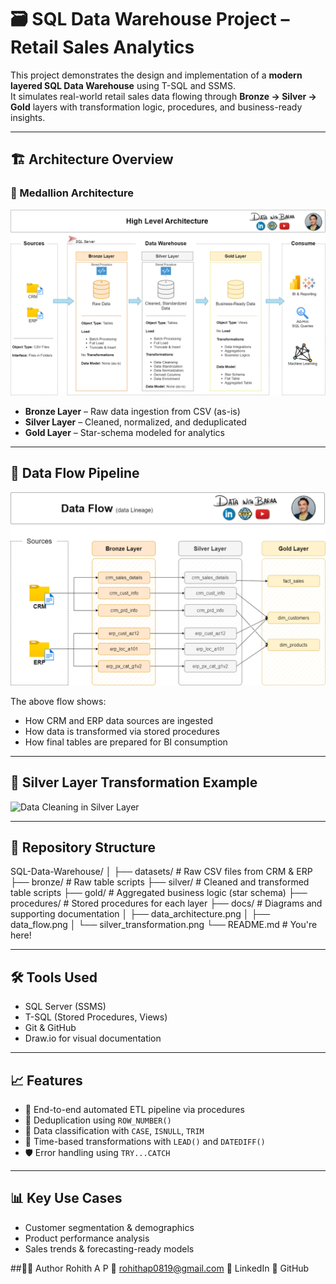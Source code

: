 # 🗃️ SQL Data Warehouse Project – Retail Sales Analytics

This project demonstrates the design and implementation of a **modern layered SQL Data Warehouse** using T-SQL and SSMS.  
It simulates real-world retail sales data flowing through **Bronze → Silver → Gold** layers with transformation logic, procedures, and business-ready insights.

---

## 🏗️ Architecture Overview

### 📌 Medallion Architecture

<img src="docs/data_architecture.png" alt="Data Warehouse Architecture" width="800"/>

- **Bronze Layer** – Raw data ingestion from CSV (as-is)
- **Silver Layer** – Cleaned, normalized, and deduplicated
- **Gold Layer** – Star-schema modeled for analytics

---

## 🔁 Data Flow Pipeline

<img src="docs/data_flow.png" alt="ETL Pipeline" width="800"/>

The above flow shows:
- How CRM and ERP data sources are ingested
- How data is transformed via stored procedures
- How final tables are prepared for BI consumption

---

## 🧼 Silver Layer Transformation Example

<img src="docs/silver_transformation.png" alt="Data Cleaning in Silver Layer" width="800"/>

---

## 📂 Repository Structure

SQL-Data-Warehouse/
│
├── datasets/ # Raw CSV files from CRM & ERP
├── bronze/ # Raw table scripts
├── silver/ # Cleaned and transformed table scripts
├── gold/ # Aggregated business logic (star schema)
├── procedures/ # Stored procedures for each layer
├── docs/ # Diagrams and supporting documentation
│ ├── data_architecture.png
│ ├── data_flow.png
│ └── silver_transformation.png
└── README.md # You're here!


---

## 🛠️ Tools Used

- SQL Server (SSMS)
- T-SQL (Stored Procedures, Views)
- Git & GitHub
- Draw.io for visual documentation

---

## 📈 Features

- 🚀 End-to-end automated ETL pipeline via procedures
- 🧹 Deduplication using `ROW_NUMBER()`
- 🧠 Data classification with `CASE`, `ISNULL`, `TRIM`
- 🧾 Time-based transformations with `LEAD()` and `DATEDIFF()`
- 🛡️ Error handling using `TRY...CATCH`

---

## 📊 Key Use Cases

- Customer segmentation & demographics
- Product performance analysis
- Sales trends & forecasting-ready models

##👨‍💻 Author
Rohith A P
📧 rohithap0819@gmail.com
🔗 LinkedIn
🔗 GitHub
